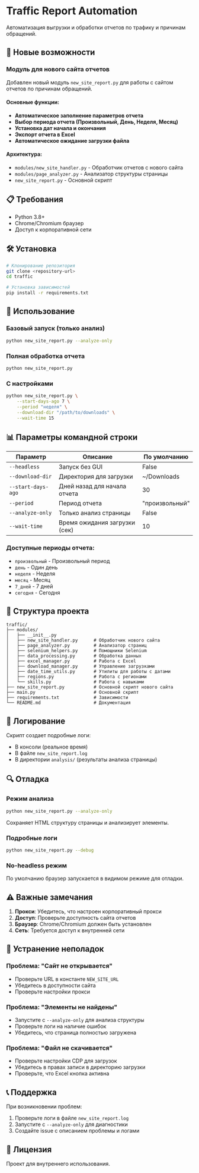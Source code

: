 # Traffic Report Automation

Автоматизация выгрузки и обработки отчетов по трафику и причинам обращений.

## 🚀 Новые возможности

### Модуль для нового сайта отчетов

Добавлен новый модуль `new_site_report.py` для работы с сайтом отчетов по причинам обращений.

#### Основные функции:
- **Автоматическое заполнение параметров отчета**
- **Выбор периода отчета (Произвольный, День, Неделя, Месяц)**
- **Установка дат начала и окончания**
- **Экспорт отчета в Excel**
- **Автоматическое ожидание загрузки файла**

#### Архитектура:
- `modules/new_site_handler.py` - Обработчик отчетов с нового сайта
- `modules/page_analyzer.py` - Анализатор структуры страницы
- `new_site_report.py` - Основной скрипт

## 📋 Требования

- Python 3.8+
- Chrome/Chromium браузер
- Доступ к корпоративной сети

## 🛠️ Установка

```bash
# Клонирование репозитория
git clone <repository-url>
cd traffic

# Установка зависимостей
pip install -r requirements.txt
```

## 🚀 Использование

### Базовый запуск (только анализ)
```bash
python new_site_report.py --analyze-only
```

### Полная обработка отчета
```bash
python new_site_report.py
```

### С настройками
```bash
python new_site_report.py \
    --start-days-ago 7 \
    --period "неделя" \
    --download-dir "/path/to/downloads" \
    --wait-time 15
```

## 📊 Параметры командной строки

| Параметр | Описание | По умолчанию |
|----------|----------|--------------|
| `--headless` | Запуск без GUI | False |
| `--download-dir` | Директория для загрузки | ~/Downloads |
| `--start-days-ago` | Дней назад для начала отчета | 30 |
| `--period` | Период отчета | "произвольный" |
| `--analyze-only` | Только анализ страницы | False |
| `--wait-time` | Время ожидания загрузки (сек) | 10 |

### Доступные периоды отчета:
- `произвольный` - Произвольный период
- `день` - Один день
- `неделя` - Неделя
- `месяц` - Месяц
- `7_дней` - 7 дней
- `сегодня` - Сегодня

## 🔧 Структура проекта

```
traffic/
├── modules/
│   ├── __init__.py
│   ├── new_site_handler.py      # Обработчик нового сайта
│   ├── page_analyzer.py         # Анализатор страниц
│   ├── selenium_helpers.py      # Помощники Selenium
│   ├── data_processing.py       # Обработка данных
│   ├── excel_manager.py         # Работа с Excel
│   ├── download_manager.py      # Управление загрузками
│   ├── date_time_utils.py       # Утилиты для работы с датами
│   ├── regions.py               # Работа с регионами
│   └── skills.py                # Работа с навыками
├── new_site_report.py           # Основной скрипт нового сайта
├── main.py                      # Основной скрипт
├── requirements.txt             # Зависимости
└── README.md                    # Документация
```

## 📝 Логирование

Скрипт создает подробные логи:
- В консоли (реальное время)
- В файле `new_site_report.log`
- В директории `analysis/` (результаты анализа страницы)

## 🔍 Отладка

### Режим анализа
```bash
python new_site_report.py --analyze-only
```
Сохраняет HTML структуру страницы и анализирует элементы.

### Подробные логи
```bash
python new_site_report.py --debug
```

### No-headless режим
По умолчанию браузер запускается в видимом режиме для отладки.

## ⚠️ Важные замечания

1. **Прокси**: Убедитесь, что настроен корпоративный прокси
2. **Доступ**: Проверьте доступность сайта отчетов
3. **Браузер**: Chrome/Chromium должен быть установлен
4. **Сеть**: Требуется доступ к внутренней сети

## 🐛 Устранение неполадок

### Проблема: "Сайт не открывается"
- Проверьте URL в константе `NEW_SITE_URL`
- Убедитесь в доступности сайта
- Проверьте настройки прокси

### Проблема: "Элементы не найдены"
- Запустите с `--analyze-only` для анализа структуры
- Проверьте логи на наличие ошибок
- Убедитесь, что страница полностью загружена

### Проблема: "Файл не скачивается"
- Проверьте настройки CDP для загрузок
- Убедитесь в правах записи в директорию загрузки
- Проверьте, что Excel кнопка активна

## 📞 Поддержка

При возникновении проблем:
1. Проверьте логи в файле `new_site_report.log`
2. Запустите с `--analyze-only` для диагностики
3. Создайте issue с описанием проблемы и логами

## 📄 Лицензия

Проект для внутреннего использования.
